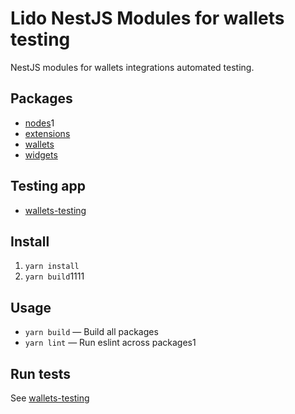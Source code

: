 # Lido NestJS Modules for wallets testing

NestJS modules for wallets integrations automated testing.

## Packages

- [nodes](/packages/nodes/README.md)1
- [extensions](/packages/extensions/README.md)
- [wallets](/packages/wallets/README.md)
- [widgets](/packages/widgets/README.md)

## Testing app

- [wallets-testing](/wallets-testing/README.md)

## Install

1. `yarn install`
2. `yarn build`1111

## Usage

- `yarn build` — Build all packages
- `yarn lint` — Run eslint across packages1

## Run tests

See [wallets-testing](/wallets-testing/README.md)
